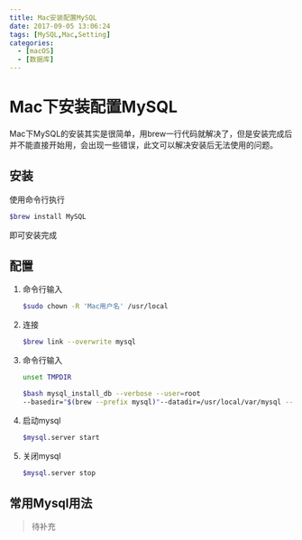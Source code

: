 ```yaml
---
title: Mac安装配置MySQL
date: 2017-09-05 13:06:24
tags: [MySQL,Mac,Setting]
categories: 
  - [macOS]
  - [数据库]
---
```


# Mac下安装配置MySQL

Mac下MySQL的安装其实是很简单，用brew一行代码就解决了，但是安装完成后并不能直接开始用，会出现一些错误，此文可以解决安装后无法使用的问题。

<!--more-->

## 安装

使用命令行执行

```bash
$brew install MySQL
```

即可安装完成

<!--more-->

## 配置

1. 命令行输入

    ```bash
    $sudo chown -R 'Mac用户名' /usr/local
    ```

2. 连接

    ```bash
    $brew link --overwrite mysql
    ```

3. 命令行输入

    ```bash
    unset TMPDIR

    $bash mysql_install_db --verbose --user=root
    --basedir="$(brew --prefix mysql)"--datadir=/usr/local/var/mysql --tmpdir=/tmp
    ```

4. 启动mysql

    ```bash
    $mysql.server start
    ```

5. 关闭mysql

    ```bash
    $mysql.server stop
    ```

## 常用Mysql用法

>待补充

